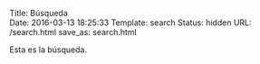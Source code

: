 Title: Búsqueda    
Date: 2016-03-13 18:25:33
Template: search
Status: hidden
URL: /search.html
save_as: search.html

Esta es la búsqueda.
